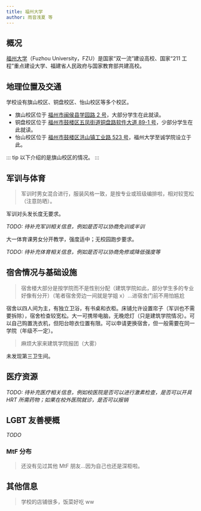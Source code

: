 ```yaml
---
title: 福州大学
author: 雨音浅夏 等
---
```


## 概况

[福州大学](https://www.fzu.edu.cn)（Fuzhou University，FZU）是国家“双一流”建设高校、国家“211 工程”重点建设大学、福建省人民政府与国家教育部共建高校。

## 地理位置及交通

学校设有旗山校区、铜盘校区、怡山校区等多个校区。

- 旗山校区位于 [福州市闽侯县学园路 2 号](https://amap.com/place/B024F05T6I)，大部分学生在此就读。
- 铜盘校区位于 [福州市鼓楼区五凤街道铜盘路软件大道 89-1 号](https://amap.com/place/B024F061NA)，少部分学生在此就读。
- 怡山校区位于 [福州市鼓楼区洪山镇工业路 523 号](https://amap.com/place/B024F055ER)，福州大学至诚学院设立于此。

::: tip
以下介绍的是旗山校区的情况。
:::

## 军训与体育

> 军训时男女混合进行，服装风格一致，是按专业或班级编排啦，相对较宽松（注意防晒）。

军训对头发长度无要求。

_TODO: 待补充军训相关信息，例如是否可以协商免训或半训_

大一体育课男女分开教学，强度适中；无校园跑步要求。

_TODO: 待补充体育相关信息，例如是否可以协商免修或降低强度等_

## 宿舍情况与基础设施

> 宿舍楼大部分是按学院而不是性别分配（建筑学院如此，部分学生多的专业好像有分开）（笔者宿舍旁边一间就是学姐 x）…进宿舍门前不用怕尴尬

宿舍以四人间为主，有独立卫浴，有书桌和衣柜。床铺允许设置帘子（军训也不需要拆除），宿舍检查较宽松。大一可携带电脑，无晚熄灯（只是建筑学院情况）。可以自己购置洗衣机，但阳台晾衣位置有限。可以申请更换宿舍，但一般需要在同一学院（年级不一定）。

> 麻烦大家来建筑学院报团（大雾）

未发现第三卫生间。

## 医疗资源

_TODO: 待补充医疗相关信息，例如校医院是否可以进行激素检查，是否可以开具 HRT 所需药物；如果在校外医院就诊，是否可以报销_

## LGBT 友善梗概

_TODO_

### MtF 分布

> 还没有见过其他 MtF 朋友…因为自己也还是深柜啦。

## 其他信息

> 学校的店铺很多，饭菜好吃 ww

